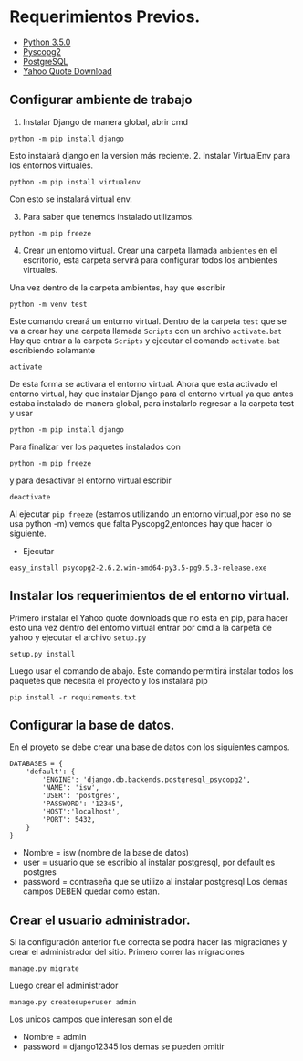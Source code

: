 # Requerimientos Previos.
* [Python 3.5.0](https://www.python.org/downloads/)
* [Pyscopg2](http://www.stickpeople.com/projects/python/win-psycopg/)
* [PostgreSQL](https://www.postgresql.org/download/)
* [Yahoo Quote Download](https://github.com/c0redumb/yahoo_quote_download)

## Configurar ambiente de trabajo
1. Instalar Django de manera global, abrir cmd
```=bash
python -m pip install django
```
Esto instalará django en la version más reciente.
2. Instalar VirtualEnv para los entornos virtuales.
```=bash
python -m pip install virtualenv
```
Con esto se instalará virtual env.

3. Para saber que tenemos instalado utilizamos.
```=bash
python -m pip freeze
```

4. Crear un entorno virtual.
Crear una carpeta llamada `ambientes` en el escritorio, esta carpeta servirá para configurar todos los ambientes virtuales.

Una vez dentro de la carpeta ambientes, hay que escribir
```=bash
python -m venv test
```
Este comando creará un entorno virtual.
Dentro de la carpeta `test` que se va a crear hay una carpeta llamada `Scripts` con un archivo `activate.bat`
Hay que entrar a la carpeta `Scripts` y ejecutar el comando `activate.bat` escribiendo solamante
```=bash
activate
```
De esta forma se activara el entorno virtual.
Ahora que esta activado el entorno virtual, hay que instalar Django para el entorno virtual ya que antes estaba instalado de manera global, para instalarlo regresar a la carpeta test y usar
```=bash
python -m pip install django
```
Para finalizar ver los paquetes instalados con
```=bash
python -m pip freeze
```
y para desactivar el entorno virtual escribir
```=bash
deactivate
```

Al ejecutar `pip freeze` (estamos utilizando un entorno virtual,por eso no se usa python -m) vemos que falta Pyscopg2,entonces hay que hacer lo siguiente.
* Ejecutar
```=bash
easy_install psycopg2-2.6.2.win-amd64-py3.5-pg9.5.3-release.exe
```

## Instalar los requerimientos de el entorno virtual.
Primero instalar el Yahoo quote downloads que no esta en pip, para hacer esto una vez dentro del entorno virtual entrar por cmd a la carpeta de yahoo y ejecutar el archivo `setup.py`
```
setup.py install
```
Luego usar el comando de abajo.
Este comando permitirá instalar todos los paquetes que necesita el proyecto y los instalará pip
```
pip install -r requirements.txt
```

## Configurar la base de datos.
En el proyeto se debe crear una base de datos con los siguientes campos.
```
DATABASES = {
    'default': {
        'ENGINE': 'django.db.backends.postgresql_psycopg2',
        'NAME': 'isw',
        'USER': 'postgres',
        'PASSWORD': '12345',
        'HOST':'localhost',
        'PORT': 5432,
    }
}
```
* Nombre = isw (nombre de la base de datos)
* user = usuario que se escribio al instalar postgresql, por default es postgres
* password = contraseña que se utilizo al instalar postgresql
Los demas campos DEBEN quedar como estan.

## Crear el usuario administrador.
Si la configuración anterior fue correcta se podrá hacer las migraciones y crear el administrador del sitio.
Primero correr las migraciones
```
manage.py migrate
```
Luego crear el administrador
```
manage.py createsuperuser admin
```
Los unicos campos que interesan son el de
* Nombre = admin
* password = django12345
los demas se pueden omitir